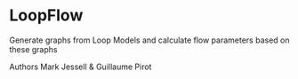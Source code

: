 # LoopFlow

Generate graphs from Loop Models and calculate flow parameters based on these graphs

Authors Mark Jessell & Guillaume Pirot
